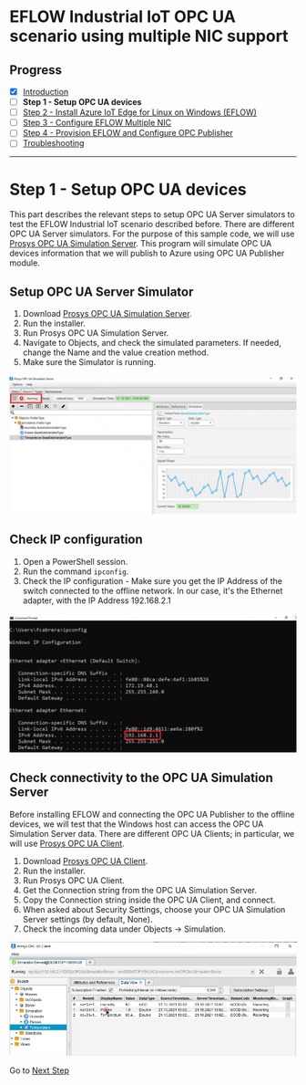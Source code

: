 # EFLOW Industrial IoT OPC UA scenario using multiple NIC support
## Progress

- [x] [Introduction](../README.md)  
- [ ] **Step 1 - Setup OPC UA devices** 
- [ ] [Step 2 - Install Azure IoT Edge for Linux on Windows (EFLOW)](./Develop%20and%20publish%20the%20IoT%20edge%20Linux%20module.MD)  
- [ ] [Step 3 - Configure EFLOW Multiple NIC](./Create%20Certificates%20for%20Authentication.MD)  
- [ ] [Step 4 - Provision EFLOW and Configure OPC Publisher](./Develop%20the%20Windows%20C%23%20Console%20Application.MD)  
- [ ] [Troubleshooting](./Troubleshooting.MD)  
---

# Step 1 - Setup OPC UA devices
This part describes the relevant steps to setup OPC UA Server simulators to test the EFLOW Industrial IoT scenario described before. There are different OPC UA Server simulators. For the purpose of this sample code, we will use [Prosys OPC UA Simulation Server](https://www.prosysopc.com/products/opc-ua-simulation-server/). This program will simulate OPC UA devices information that we will publish to Azure using OPC UA Publisher module. 

## Setup OPC UA Server Simulator
1. Download [Prosys OPC UA Simulation Server](https://www.prosysopc.com/products/opc-ua-simulation-server/evaluate/).
2. Run the installer.
3. Run Prosys OPC UA Simulation Server.
4. Navigate to Objects, and check the simulated parameters. If needed, change the Name and the value creation method.
5. Make sure the Simulator is running.

![OPC UA Simlulation Server](./../Images/Prosys-OPC-UA-Simulator.png)

## Check IP configuration
1. Open a PowerShell session.
2. Run the command `ipconfig`.
3. Check the IP configuration - Make sure you get the IP Address of the switch connected to the offline network. In our case, it's the Ethernet adapter, with the IP Address 192.168.2.1

![OPC UA Device IP](./../Images/OPC-UA-IP.png)

## Check connectivity to the OPC UA Simulation Server
Before installing EFLOW and connecting the OPC UA Publisher to the offline devices, we will test that the Windows host can access the OPC UA Simulation Server data. There are different OPC UA Clients; in particular, we will use [Prosys OPC UA Client](https://downloads.prosysopc.com/opc-ua-client-downloads.php). 

1. Download [Prosys OPC UA Client](https://www.prosysopc.com/opcua/apps/JavaClient/dist/3.2.0-328/prosys-opc-ua-client-3.2.0-328.exe).
2. Run the installer.
3. Run Prosys OPC UA Client.
4. Get the Connection string from the OPC UA Simulation Server.
5. Copy the Connection string inside the OPC UA Client, and connect.
6. When asked about Security Settings, choose your OPC UA Simulation Server settings (by default, None).
7. Check the incoming data under Objects -> Simulation.


![OPC UA Client](./../Images/Prosys-OPC-UA-Client.png)

 Go to [Next Step](./Develop%20and%20publish%20the%20IoT%20edge%20Linux%20module.MD)  
